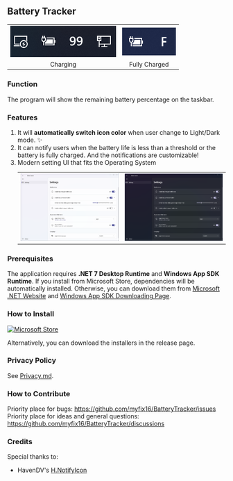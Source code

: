 ﻿## Battery Tracker
<table>
	<tr>
		<td><img src=showcase2.png border=0></td>
		<td><img src=showcase1.png border=0></td>
	</tr>
	<tr>
		<td style="text-align: center; vertical-align: middle;">Charging</td>
		<td style="text-align: center; vertical-align: middle;">Fully Charged</td>
	</tr>
</table>

### Function
The program will show the remaining battery percentage on the taskbar.

### Features
1. It will **automatically switch icon color** when user change to Light/Dark mode. ✨
2. It can notify users when the battery life is less than a threshold or the battery is fully charged. And the notifications are customizable!
3. Modern setting UI that fits the Operating System
	<table>
		<tr>
			<td><img src=showcase3.png border=0></td>
			<td><img src=showcase4.png border=0></td>
		</tr>
	</table>

### Prerequisites
The application requires **.NET 7 Desktop Runtime** and **Windows App SDK Runtime**. If you install from Microsoft Store, dependencies will be automatically installed. 
Otherwise, you can download them from [Microsoft .NET Website](https://dotnet.microsoft.com/en-us/download/dotnet/7.0) and [Windows App SDK Downloading Page](https://learn.microsoft.com/en-us/windows/apps/windows-app-sdk/downloads).

### How to Install
<a href='https://www.microsoft.com/store/apps/9P1FBSLRNM43'>
	<img src='https://developer.microsoft.com/en-us/store/badges/images/English_get-it-from-MS.png' alt='Microsoft Store' width='160'/>
</a>

Alternatively, you can download the installers in the release page.

### Privacy Policy
See [Privacy.md](./Privacy.md).

### How to Contribute
Priority place for bugs: https://github.com/myfix16/BatteryTracker/issues  
Priority place for ideas and general questions: https://github.com/myfix16/BatteryTracker/discussions

### Credits
Special thanks to:
- HavenDV's [H.NotifyIcon](https://github.com/HavenDV/H.NotifyIcon)
